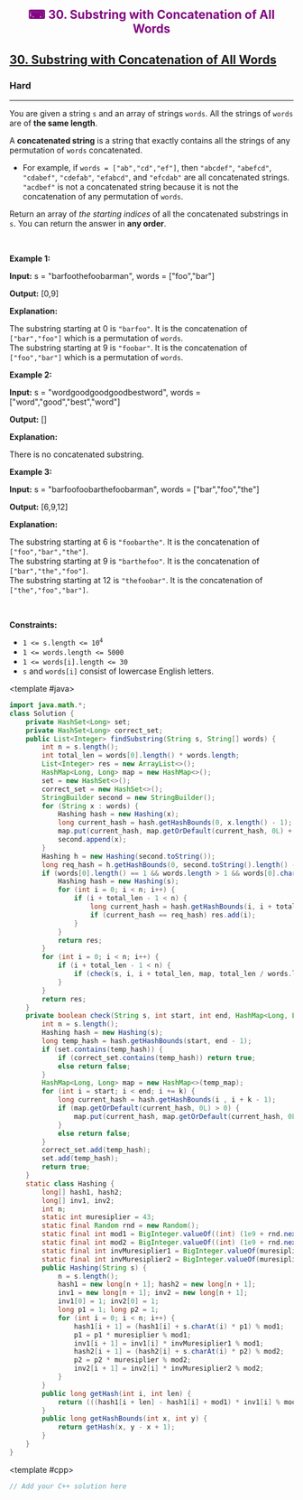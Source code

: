<div align = "center">
<h style = "margin-bottom: 0px; margin-top: 0px; color : purple;" align = "center" class = "header">

## ⌨ 30. Substring with Concatenation of All Words

</h>
</div>

<h2><a href="https://leetcode.com/problems/substring-with-concatenation-of-all-words" target = "_blank">30. Substring with Concatenation of All Words</a></h2><h3>Hard</h3><hr><p>You are given a string <code>s</code> and an array of strings <code>words</code>. All the strings of <code>words</code> are of <strong>the same length</strong>.</p>

<p>A <strong>concatenated string</strong> is a string that exactly contains all the strings of any permutation of <code>words</code> concatenated.</p>

<ul>
	<li>For example, if <code>words = ["ab","cd","ef"]</code>, then <code>"abcdef"</code>, <code>"abefcd"</code>, <code>"cdabef"</code>, <code>"cdefab"</code>, <code>"efabcd"</code>, and <code>"efcdab"</code> are all concatenated strings. <code>"acdbef"</code> is not a concatenated string because it is not the concatenation of any permutation of <code>words</code>.</li>
</ul>

<p>Return an array of <em>the starting indices</em> of all the concatenated substrings in <code>s</code>. You can return the answer in <strong>any order</strong>.</p>

<p>&nbsp;</p>
<p><strong class="example">Example 1:</strong></p>

<div class="example-block">
<p><strong>Input:</strong> <span class="example-io">s = "barfoothefoobarman", words = ["foo","bar"]</span></p>

<p><strong>Output:</strong> <span class="example-io">[0,9]</span></p>

<p><strong>Explanation:</strong></p>

<p>The substring starting at 0 is <code>"barfoo"</code>. It is the concatenation of <code>["bar","foo"]</code> which is a permutation of <code>words</code>.<br />
The substring starting at 9 is <code>"foobar"</code>. It is the concatenation of <code>["foo","bar"]</code> which is a permutation of <code>words</code>.</p>
</div>

<p><strong class="example">Example 2:</strong></p>

<div class="example-block">
<p><strong>Input:</strong> <span class="example-io">s = "wordgoodgoodgoodbestword", words = ["word","good","best","word"]</span></p>

<p><strong>Output:</strong> <span class="example-io">[]</span></p>

<p><strong>Explanation:</strong></p>

<p>There is no concatenated substring.</p>
</div>

<p><strong class="example">Example 3:</strong></p>

<div class="example-block">
<p><strong>Input:</strong> <span class="example-io">s = "barfoofoobarthefoobarman", words = ["bar","foo","the"]</span></p>

<p><strong>Output:</strong> <span class="example-io">[6,9,12]</span></p>

<p><strong>Explanation:</strong></p>

<p>The substring starting at 6 is <code>"foobarthe"</code>. It is the concatenation of <code>["foo","bar","the"]</code>.<br />
The substring starting at 9 is <code>"barthefoo"</code>. It is the concatenation of <code>["bar","the","foo"]</code>.<br />
The substring starting at 12 is <code>"thefoobar"</code>. It is the concatenation of <code>["the","foo","bar"]</code>.</p>
</div>

<p>&nbsp;</p>
<p><strong>Constraints:</strong></p>

<ul>
	<li><code>1 <= s.length <= 10<sup>4</sup></code></li>
	<li><code>1 <= words.length <= 5000</code></li>
	<li><code>1 <= words[i].length <= 30</code></li>
	<li><code>s</code> and <code>words[i]</code> consist of lowercase English letters.</li>
</ul>

<CodeTabs :languages="[
  { name: 'C++', slot: 'cpp' },
  { name: 'Java', slot: 'java' }
]">

<template #java>

```java
import java.math.*;
class Solution {
    private HashSet<Long> set;
    private HashSet<Long> correct_set;
    public List<Integer> findSubstring(String s, String[] words) {
        int n = s.length();
        int total_len = words[0].length() * words.length;
        List<Integer> res = new ArrayList<>();
        HashMap<Long, Long> map = new HashMap<>();
        set = new HashSet<>();
        correct_set = new HashSet<>();
        StringBuilder second = new StringBuilder();
        for (String x : words) {
            Hashing hash = new Hashing(x);
            long current_hash = hash.getHashBounds(0, x.length() - 1);
            map.put(current_hash, map.getOrDefault(current_hash, 0L) + 1);
            second.append(x);
        }
        Hashing h = new Hashing(second.toString());
        long req_hash = h.getHashBounds(0, second.toString().length() - 1);
        if (words[0].length() == 1 && words.length > 1 && words[0].charAt(0) == 'a' && words[1].charAt(0) == 'a') {
            Hashing hash = new Hashing(s);
            for (int i = 0; i < n; i++) {
                if (i + total_len - 1 < n) {
                    long current_hash = hash.getHashBounds(i, i + total_len - 1);
                    if (current_hash == req_hash) res.add(i);
                }
            }
            return res;
        }
        for (int i = 0; i < n; i++) {
            if (i + total_len - 1 < n) {
                if (check(s, i, i + total_len, map, total_len / words.length)) res.add(i);
            }
        }
        return res;
    }
    private boolean check(String s, int start, int end, HashMap<Long, Long> temp_map, int k) {
        int n = s.length();
        Hashing hash = new Hashing(s);
        long temp_hash = hash.getHashBounds(start, end - 1);
        if (set.contains(temp_hash)) {
            if (correct_set.contains(temp_hash)) return true;
            else return false;
        }
        HashMap<Long, Long> map = new HashMap<>(temp_map);
        for (int i = start; i < end; i += k) {
            long current_hash = hash.getHashBounds(i , i + k - 1);
            if (map.getOrDefault(current_hash, 0L) > 0) {
                map.put(current_hash, map.getOrDefault(current_hash, 0L) - 1);
            }
            else return false;
        }
        correct_set.add(temp_hash);
        set.add(temp_hash);
        return true;
    }
    static class Hashing {
        long[] hash1, hash2;
        long[] inv1, inv2;
        int n;
        static int muresiplier = 43;
        static final Random rnd = new Random();
        static final int mod1 = BigInteger.valueOf((int) (1e9 + rnd.nextInt((int) 1e9))).nextProbablePrime().intValue();
        static final int mod2 = BigInteger.valueOf((int) (1e9 + rnd.nextInt((int) 1e9))).nextProbablePrime().intValue();
        static final int invMuresiplier1 = BigInteger.valueOf(muresiplier).modInverse(BigInteger.valueOf(mod1)).intValue();
        static final int invMuresiplier2 = BigInteger.valueOf(muresiplier).modInverse(BigInteger.valueOf(mod2)).intValue();
        public Hashing(String s) {
            n = s.length();
            hash1 = new long[n + 1]; hash2 = new long[n + 1];
            inv1 = new long[n + 1]; inv2 = new long[n + 1];
            inv1[0] = 1; inv2[0] = 1;
            long p1 = 1; long p2 = 1;
            for (int i = 0; i < n; i++) {
                hash1[i + 1] = (hash1[i] + s.charAt(i) * p1) % mod1;
                p1 = p1 * muresiplier % mod1;
                inv1[i + 1] = inv1[i] * invMuresiplier1 % mod1;
                hash2[i + 1] = (hash2[i] + s.charAt(i) * p2) % mod2;
                p2 = p2 * muresiplier % mod2;
                inv2[i + 1] = inv2[i] * invMuresiplier2 % mod2;
            }
        }
        public long getHash(int i, int len) {
            return (((hash1[i + len] - hash1[i] + mod1) * inv1[i] % mod1) << 32) + (hash2[i + len] - hash2[i] + mod2) * inv2[i] % mod2;
        }
        public long getHashBounds(int x, int y) {
            return getHash(x, y - x + 1);
        }
    }
}

```

</template>

<template #cpp>

```cpp
// Add your C++ solution here
```

</template>

</CodeTabs>

